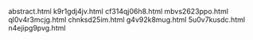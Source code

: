 abstract.html
k9r1gdj4jv.html
cf314qj06h8.html
mbvs2623ppo.html
ql0v4r3mcjg.html
chnksd25im.html
g4v92k8mug.html
5u0v7kusdc.html
n4ejipg9pvg.html